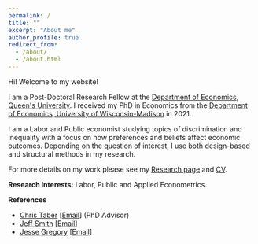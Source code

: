 ```yaml
---
permalink: /
title: ""
excerpt: "About me"
author_profile: true
redirect_from: 
  - /about/
  - /about.html
---
```


Hi! Welcome to my website!

I am a Post-Doctoral Research Fellow at the [Department of Economics, Queen's University](https://www.econ.queensu.ca/). I received my PhD in Economics from the [Department of Economics, University of Wisconsin-Madison](https://econ.wisc.edu/) in 2021. 

I am a Labor and Public economist studying topics of discrimination and inequality with a focus on how preferences and beliefs affect economic outcomes. Depending on the question of interest, I use both design-based and structural methods in my research.

For more details on my work please see my [Research page](https://moshialam.github.io/research/) and [CV](https://www.dropbox.com/s/qx054cgdv99412f/Alam_MdMoshiUl_CV.pdf?dl=0). 

**Research Interests:**
  Labor, Public and Applied Econometrics.

**References**
  - [Chris Taber](https://www.ssc.wisc.edu/~ctaber/) [[Email](ctaber@ssc.wisc.edu)] (PhD Advisor)
  - [Jeff Smith](https://sites.google.com/site/econjeffsmith/home) [[Email](econjeff@ssc.wisc.edu)]
  - [Jesse Gregory](https://www.ssc.wisc.edu/~jmgregory/) [[Email](jmgregory@ssc.wisc.edu)]

